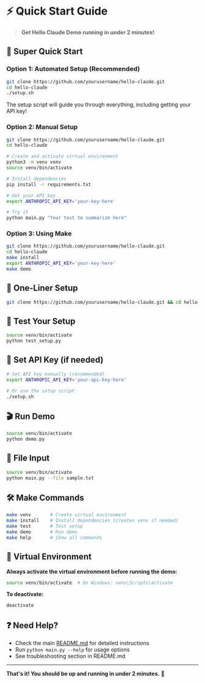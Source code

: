 # ⚡ Quick Start Guide

> **Get Hello Claude Demo running in under 2 minutes!**

## 🚀 Super Quick Start

### Option 1: Automated Setup (Recommended)
```bash
git clone https://github.com/yourusername/hello-claude.git
cd hello-claude
./setup.sh
```

The setup script will guide you through everything, including getting your API key!

### Option 2: Manual Setup
```bash
git clone https://github.com/yourusername/hello-claude.git
cd hello-claude

# Create and activate virtual environment
python3 -m venv venv
source venv/bin/activate

# Install dependencies
pip install -r requirements.txt

# Get your API key
export ANTHROPIC_API_KEY='your-key-here'

# Try it
python main.py "Your text to summarize here"
```

### Option 3: Using Make
```bash
git clone https://github.com/yourusername/hello-claude.git
cd hello-claude
make install
export ANTHROPIC_API_KEY='your-key-here'
make demo
```

## 🎯 One-Liner Setup

```bash
git clone https://github.com/yourusername/hello-claude.git && cd hello-claude && python3 -m venv venv && source venv/bin/activate && pip install -r requirements.txt && export ANTHROPIC_API_KEY='your-key' && python main.py "Test text"
```

## 🧪 Test Your Setup

```bash
source venv/bin/activate
python test_setup.py
```

## 🔑 Set API Key (if needed)

```bash
# Set API key manually (recommended)
export ANTHROPIC_API_KEY='your-api-key-here'

# Or use the setup script
./setup.sh
```

## 🎬 Run Demo

```bash
source venv/bin/activate
python demo.py
```

## 📁 File Input

```bash
source venv/bin/activate
python main.py --file sample.txt
```

## 🛠️ Make Commands

```bash
make venv       # Create virtual environment
make install    # Install dependencies (creates venv if needed)
make test       # Test setup
make demo       # Run demo
make help       # Show all commands
```

## 🔧 Virtual Environment

**Always activate the virtual environment before running the demo:**
```bash
source venv/bin/activate  # On Windows: venv\Scripts\activate
```

**To deactivate:**
```bash
deactivate
```

## ❓ Need Help?

- Check the main [README.md](README.md) for detailed instructions
- Run `python main.py --help` for usage options
- See troubleshooting section in README.md

---

**That's it! You should be up and running in under 2 minutes.** 🎉 